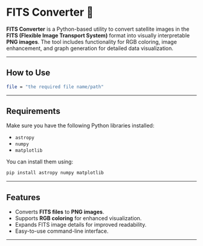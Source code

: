 # FITS Converter 🌌

**FITS Converter** is a Python-based utility to convert satellite images in the **FITS (Flexible Image Transport System)** format into visually interpretable **PNG images**. The tool includes functionality for RGB coloring, image enhancement, and graph generation for detailed data visualization.

---
## How to Use


```bash
file = "the required file name/path"
```
___
## Requirements

Make sure you have the following Python libraries installed:

- `astropy`
- `numpy`
- `matplotlib`

You can install them using:

```bash
pip install astropy numpy matplotlib
```
---

## Features

- Converts **FITS files** to **PNG images**.
- Supports **RGB coloring** for enhanced visualization.
- Expands FITS image details for improved readability.
- Easy-to-use command-line interface.

---


